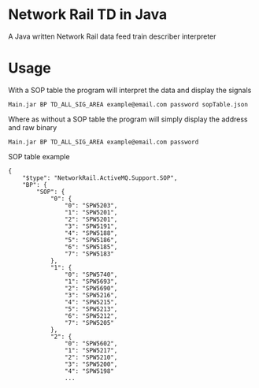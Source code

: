 # Network Rail TD in Java
A Java written Network Rail data feed train describer interpreter
# Usage
With a SOP table the program will interpret the data and display the signals
```
Main.jar BP TD_ALL_SIG_AREA example@email.com password sopTable.json
```
Where as without a SOP table the program will simply display the address and raw binary
```
Main.jar BP TD_ALL_SIG_AREA example@email.com password
```

SOP table example
```
{
    "$type": "NetworkRail.ActiveMQ.Support.SOP",
    "BP": {
        "SOP": {
            "0": {
                "0": "SPW5203",
                "1": "SPW5201",
                "2": "SPW5201",
                "3": "SPW5191",
                "4": "SPW5188",
                "5": "SPW5186",
                "6": "SPW5185",
                "7": "SPW5183"
            },
            "1": {
                "0": "SPW5740",
                "1": "SPW5693",
                "2": "SPW5690",
                "3": "SPW5216",
                "4": "SPW5215",
                "5": "SPW5213",
                "6": "SPW5212",
                "7": "SPW5205"
            },
            "2": {
                "0": "SPW5602",
                "1": "SPW5217",
                "2": "SPW5210",
                "3": "SPW5200",
                "4": "SPW5198"
                ...
```
